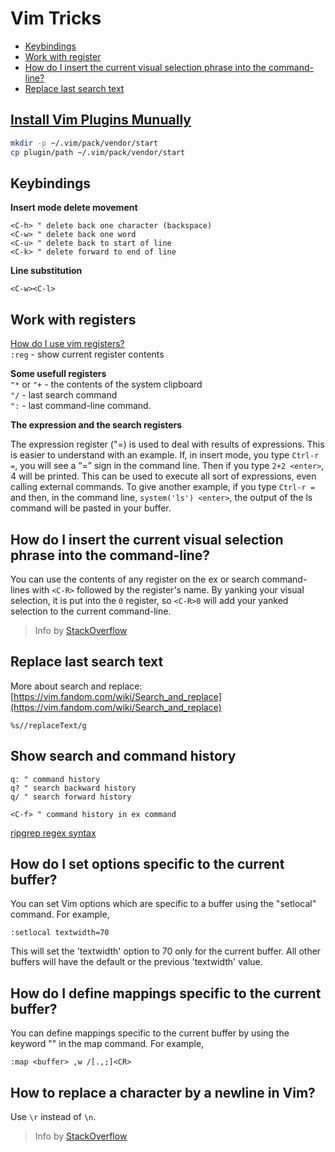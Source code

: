 # Vim Tricks

- [Keybindings](#keybindings)
- [Work with register](#work-with-register)
- [How do I insert the current visual selection phrase into the command-line?](#insert-visual-selection)
- [Replace last search text](#replace-last-search)

<a id="install-vim-plugins-manually"></a>
## [Install Vim Plugins Munually](https://opensource.com/article/20/2/how-install-vim-plugins)

```bash
mkdir -p ~/.vim/pack/vendor/start
cp plugin/path ~/.vim/pack/vendor/start

```

<a id="keybindings"></a>
## Keybindings

**Insert mode delete movement**<br/>
```vim
<C-h> " delete back one character (backspace)
<C-w> " delete back one word
<C-u> " delete back to start of line
<C-k> " delete forward to end of line
```

**Line substitution**<br/>
```vim
<C-w><C-l>
```

<a id="work-with-register"></a>
## Work with registers

[How do I use vim registers?](https://stackoverflow.com/questions/1497958/how-do-i-use-vim-registers)<br/>
`:reg` - show current register contents<br/>

**Some usefull registers**<br/>
`"*` or `"+` - the contents of the system clipboard<br/>
`"/` - last search command<br/>
`":` - last command-line command.<br/>

**The expression and the search registers**

The expression register ("=) is used to deal with results of expressions.
This is easier to understand with an example. If, in insert mode, you type `Ctrl-r =`, 
you will see a “=” sign in the command line. Then if you type `2+2 <enter>`, 
4 will be printed. This can be used to execute all sort of expressions, even calling external commands. 
To give another example, if you type `Ctrl-r =` and then, in the command line, `system('ls') <enter>`, the output of the ls command will be pasted in your buffer.

<a id="insert-visual-selection"></a>
## How do I insert the current visual selection phrase into the command-line?

You can use the contents of any register on the ex or search command-lines with `<C-R>` followed by the register's name.
By yanking your visual selection, it is put into the `0` register, so `<C-R>0` will add your yanked selection to the current command-line.

> Info by [StackOverflow](https://stackoverflow.com/questions/3619809/how-do-i-insert-the-current-visual-selection-phrase-into-the-command-line)

<a id="replace-last-search"></a>
## Replace last search text

More about search and replace: [https://vim.fandom.com/wiki/Search_and_replace](https://vim.fandom.com/wiki/Search_and_replace)<br/>
```vim
%s//replaceText/g
```

<a id="search-and-command-history"></a>
## Show search and command history

```vim
q: " command history
q? " search backward history
q/ " search forward history

<C-f> " command history in ex command
```

[ripgrep regex syntax](https://docs.rs/regex/1.5.4/regex/#syntax)

## How do I set options specific to the current buffer?

You can set Vim options which are specific to a buffer using the "setlocal" command. For example,

```
:setlocal textwidth=70
```

This will set the 'textwidth' option to 70 only for the current buffer. All other buffers will have the default or the previous 'textwidth' value.

## How do I define mappings specific to the current buffer?

You can define mappings specific to the current buffer by using the keyword "<buffer>" in the map command. For example,

```
:map <buffer> ,w /[.,;]<CR>
```

## How to replace a character by a newline in Vim?

Use `\r` instead of `\n`.

> Info by [StackOverflow](https://stackoverflow.com/questions/71323/how-to-replace-a-character-by-a-newline-in-vim/71334)
